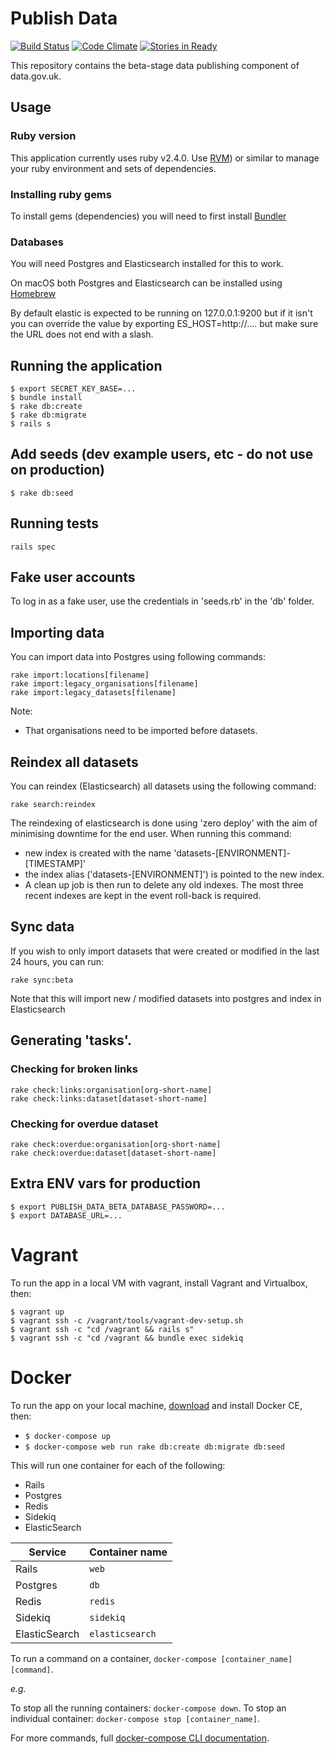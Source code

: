 # Publish Data
[![Build Status](https://travis-ci.org/datagovuk/publish_data_beta.svg?branch=master)](https://travis-ci.org/datagovuk/publish_data_beta)
[![Code Climate](https://codeclimate.com/github/datagovuk/publish_data_beta/badges/gpa.svg)](https://codeclimate.com/github/datagovuk/publish_data_beta)
[![Stories in Ready](https://badge.waffle.io/datagovuk/publish_data_beta.svg?label=ready&title=Ready)](http://waffle.io/datagovuk/publish_data_beta)

This repository contains the beta-stage data publishing component of data.gov.uk.

## Usage

### Ruby version
This application currently uses ruby v2.4.0. Use [RVM](https://rvm.io/)) or similar to manage your ruby environment and sets of dependencies.

### Installing ruby gems
To install gems (dependencies) you will need to first install [Bundler](http://bundler.io/)

### Databases
You will need Postgres and Elasticsearch installed for this to work.

On macOS both Postgres and Elasticsearch can be installed using [Homebrew](https://brew.sh/)

By default elastic is expected to be running on 127.0.0.1:9200 but if it isn't
you can override the value by exporting ES_HOST=http://.... but make sure the URL
does not end with a slash.

## Running the application
```
$ export SECRET_KEY_BASE=...
$ bundle install
$ rake db:create
$ rake db:migrate
$ rails s
```

## Add seeds (dev example users, etc - do not use on production)

```
$ rake db:seed
```
## Running tests
```
rails spec
```

## Fake user accounts
To log in as a fake user, use the credentials in 'seeds.rb' in the 'db' folder.

## Importing data
You can import data into Postgres using following commands:

```
rake import:locations[filename]
rake import:legacy_organisations[filename]
rake import:legacy_datasets[filename]
```

Note: 
- That organisations need to be imported before datasets.

## Reindex all datasets
You can reindex (Elasticsearch) all datasets using the following command:

```
rake search:reindex
```

The reindexing of elasticsearch is done using 'zero deploy' with the aim of minimising downtime for the end user. When running this command:
 - new index is created with the name 'datasets-[ENVIRONMENT]-[TIMESTAMP]'
 - the index alias ('datasets-[ENVIRONMENT]') is pointed to the new index. 
 - A clean up job is then run to delete any old indexes. The most three recent indexes are kept in the event roll-back is required.


## Sync data

If you wish to only import datasets that were created or modified in the last
24 hours, you can run:

```
rake sync:beta
```

Note that this will import new / modified datasets into postgres and index in Elasticsearch


## Generating 'tasks'.

### Checking for broken links

```
rake check:links:organisation[org-short-name]
rake check:links:dataset[dataset-short-name]
```

### Checking for overdue dataset

```
rake check:overdue:organisation[org-short-name]
rake check:overdue:dataset[dataset-short-name]
```

## Extra ENV vars for production
```
$ export PUBLISH_DATA_BETA_DATABASE_PASSWORD=...
$ export DATABASE_URL=...
```


# Vagrant

To run the app in a local VM with vagrant, install Vagrant and Virtualbox, then:
```
$ vagrant up
$ vagrant ssh -c /vagrant/tools/vagrant-dev-setup.sh
$ vagrant ssh -c "cd /vagrant && rails s"
$ vagrant ssh -c "cd /vagrant && bundle exec sidekiq
```

# Docker

To run the app on your local machine, [download](https://store.docker.com) and install Docker CE, then:

* `$ docker-compose up`
* `$ docker-compose web run rake db:create db:migrate db:seed`

This will run one container for each of the following:

* Rails
* Postgres
* Redis
* Sidekiq
* ElasticSearch

|   Service     | Container name  |
| ------------- | --------------- |
| Rails         | `web`           |
| Postgres      | `db`            |
| Redis         | `redis`         |
| Sidekiq       | `sidekiq`       |
| ElasticSearch | `elasticsearch` |

To run a command on a container, `docker-compose [container_name] [command]`.

*e.g.*

To stop all the running containers: `docker-compose down`.
To stop an individual container: `docker-compose stop [container_name]`.

For more commands, full [docker-compose CLI documentation](https://docs.docker.com/compose/reference/overview).
